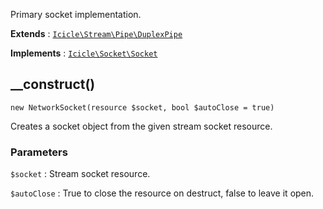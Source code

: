 Primary socket implementation.

**Extends**
:   [`Icicle\Stream\Pipe\DuplexPipe`](../Stream/Pipe.DuplexPipe.md)

**Implements**
:   [`Icicle\Socket\Socket`](Socket.md)


## __construct()

    new NetworkSocket(resource $socket, bool $autoClose = true)

Creates a socket object from the given stream socket resource.

### Parameters
`$socket`
:   Stream socket resource.

`$autoClose`
:   True to close the resource on destruct, false to leave it open.
